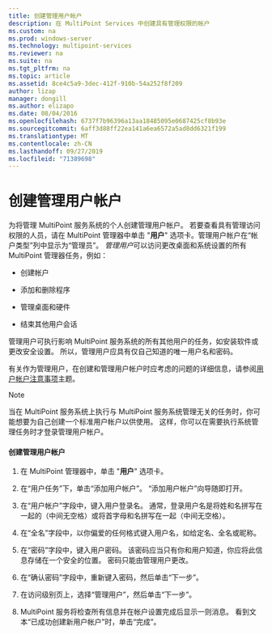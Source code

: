 ```yaml
---
title: 创建管理用户帐户
description: 在 MultiPoint Services 中创建具有管理权限的帐户
ms.custom: na
ms.prod: windows-server
ms.technology: multipoint-services
ms.reviewer: na
ms.suite: na
ms.tgt_pltfrm: na
ms.topic: article
ms.assetid: 8ce4c5a9-3dec-412f-910b-54a252f8f209
author: lizap
manager: dongill
ms.author: elizapo
ms.date: 08/04/2016
ms.openlocfilehash: 6737f7b96396a13aa18485095e0687425cf8b93e
ms.sourcegitcommit: 6aff3d88ff22ea141a6ea6572a5ad8dd6321f199
ms.translationtype: MT
ms.contentlocale: zh-CN
ms.lasthandoff: 09/27/2019
ms.locfileid: "71389698"
---
```

# <a name="create-an-administrative-user-account"></a>创建管理用户帐户
为将管理 MultiPoint 服务系统的个人创建管理用户帐户。 若要查看具有管理访问权限的人员，请在 MultiPoint 管理器中单击 "**用户**" 选项卡。管理用户帐户在“帐户类型”列中显示为“管理员”。 *管理用户*可以访问更改桌面和系统设置的所有 MultiPoint 管理器任务，例如：  
  
-   创建帐户  
  
-   添加和删除程序  
  
-   管理桌面和硬件  
  
-   结束其他用户会话  
  
管理用户可执行影响 MultiPoint 服务系统的所有其他用户的任务，如安装软件或更改安全设置。 所以，管理用户应具有仅自己知道的唯一用户名和密码。  
  
有关作为管理用户，在创建和管理用户帐户时应考虑的问题的详细信息，请参阅[用户帐户注意事项](User-Account-Considerations.md)主题。  
  
> [!NOTE]  
> 当在 MultiPoint 服务系统上执行与 MultiPoint 服务系统管理无关的任务时，你可能想要为自己创建一个标准用户帐户以供使用。 这样，你可以在需要执行系统管理任务时才登录管理用户帐户。  
  
#### <a name="to-create-an-administrative-user-account"></a>创建管理用户帐户  
  
1.  在 MultiPoint 管理器中，单击 "**用户**" 选项卡。  
  
2.  在“用户任务”下，单击“添加用户帐户”。 “添加用户帐户”向导随即打开。  
  
3.  在“用户帐户”字段中，键入用户登录名。 通常，登录用户名是将姓和名拼写在一起的（中间无空格）或将首字母和名拼写在一起（中间无空格）。  
  
4.  在“全名”字段中，以你偏爱的任何格式键入用户名，如给定名、全名或昵称。  
  
5.  在“密码”字段中，键入用户密码。 该密码应当只有你和用户知道，你应将此信息存储在一个安全的位置。 密码只能由管理用户更改。  
  
6.  在“确认密码”字段中，重新键入密码，然后单击“下一步”。  
  
7.  在访问级别页上，选择“管理用户”，然后单击“下一步”。  
  
8.  MultiPoint 服务将检查所有信息并在帐户设置完成后显示一则消息。 看到文本“已成功创建新用户帐户”时，单击“完成”。  
